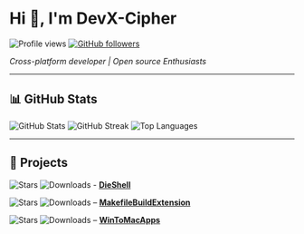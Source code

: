 # Hi 👋, I'm DevX-Cipher

<img src="https://komarev.com/ghpvc/?username=DevX-Cipher&label=Profile%20views&color=0e75b6&style=flat" alt="Profile views" />

<a href="https://github.com/DevX-Cipher" target="_blank" rel="noreferrer">
  <img alt="GitHub followers" src="https://img.shields.io/github/followers/DevX-Cipher?style=social" />
</a>

*Cross-platform developer | Open source Enthusiasts*

---


## 📊 GitHub Stats

<img src="https://github-readme-stats.vercel.app/api?username=DevX-Cipher&show_icons=true&theme=radical&hide_title=true" alt="GitHub Stats" />

<img src="https://github-readme-streak-stats.herokuapp.com/?user=DevX-Cipher&theme=radical" alt="GitHub Streak" />

<img src="https://github-readme-stats.vercel.app/api/top-langs?username=DevX-Cipher&show_icons=true&theme=radical&layout=compact" alt="Top Languages" />

---

## 🚀 Projects

 
  ![Stars](https://img.shields.io/github/stars/DevX-Cipher/DieShell.svg)
  ![Downloads](https://img.shields.io/github/downloads/DevX-Cipher/DieShell/total.svg) - [**DieShell**](https://github.com/DevX-Cipher/DieShell) 


  ![Stars](https://img.shields.io/github/stars/DevX-Cipher/MakefileBuildExtension.svg)
  ![Downloads](https://img.shields.io/github/downloads/DevX-Cipher/MakefileBuildExtension/total.svg) –  [**MakefileBuildExtension**](https://github.com/DevX-Cipher/MakefileBuildExtension)  


  ![Stars](https://img.shields.io/github/stars/DevX-Cipher/WinToMacApps.svg)
  ![Downloads](https://img.shields.io/github/downloads/DevX-Cipher/WinToMacApps/total.svg) –  [**WinToMacApps**](https://github.com/DevX-Cipher/WinToMacApps)  
